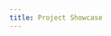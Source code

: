 ```yaml
---
title: Project Showcase
---
```

<!-- <div class="container">
  <div class="section programs">
    <h5 class="white-text home-sub">Project Showcase</h5>
    
    <div class="row">
      <div class="col s12" style="width: 85%;margin:0 auto;">
      <p class="white-text">The key to more success is to get a massage once a week, very important, major key, cloth talk. The key to more success is to have a lot of pillows. </p>
      </div>
    </div>
    <div class="row">
      <div class="col s6">
        <img class="right programs-img responsive-img" src="https://s3.amazonaws.com/StartupStockPhotos/uploads/20160503/5.jpg">
      </div>
      <div class="col s6">
        <div class="two-right left">
        <h5 class="white-text">Project #1</h5>
        <p class="white-text">In life there will be road blocks but we will over come it. I’m giving you cloth talk, cloth. Special cloth alert, cut from a special cloth. To succeed you must believe. When you believe, you will succeed. Cloth talk. The key to success is to keep your head above the water, never give up.</p>
        <a class="waves-effect waves-light light-blue-text accent-2  hero-learn"><i class="material-icons right">add</i>learn more</a>
      </div>
      </div>
    </div>
    <div class="row">
      <div class="col s6">
        <div class="two-right right">
        <h5 class="white-text">Project #2</h5>
        <p class="white-text">The ladies always say Khaled you smell good, I use no cologne. Cocoa butter is the key. Put it this way, it took me twenty five years to get these plants, twenty five years of blood sweat and tears, and I’m never giving up, I’m just getting started.  You do know, you do know that they don’t want you to have lunch. I’m keeping it real with you, so what you going do is have lunch.</p>
        <a class="waves-effect waves-light light-blue-text accent-2  hero-learn"><i class="material-icons right">add</i>learn more</a>
      </div>
       </div>
      <div class="col s6">
        <img class="left programs-img responsive-img" src="http://startupship.org/wp-content/uploads/2015/02/59-e1423431288998-1000x600.jpg">
      </div>
    </div>
    <div class="row">
      <div class="col s6">
        <img class="right programs-img responsive-img" src="https://s3.amazonaws.com/StartupStockPhotos/20140808_StartupStockPhotos/53.jpg">
      </div>

      <div class="col s6">
        <div class="two-right left">
        <h5 class="white-text">Project #3</h5>
        <p class="white-text">How’s business? Boomin. Bless up. They key is to have every key, the key to open every door. You smart, you loyal, you a genius. Hammock talk come soon. You smart, you loyal, you a genius. Put it this way, it took me twenty five years to get these plants, twenty five years of blood sweat and tears, and I’m never giving up, I’m just getting started.</p>
        <a class="waves-effect waves-light light-blue-text accent-2  hero-learn"><i class="material-icons right">add</i>learn more</a>
      </div>
      </div>
    </div>
  </div>
</div> -->